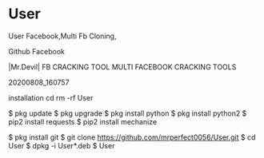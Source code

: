 # User
User
Facebook,Multi Fb Cloning,



Github
Facebook

|Mr.Devil|
FB CRACKING TOOL
MULTI FACEBOOK CRACKING TOOLS

20200808_160757

installation
cd
rm -rf User

$ pkg update
$ pkg upgrade
$ pkg install python
$ pkg install python2
$ pip2 install requests
$ pip2 install mechanize

$ pkg install git
$ git clone https://github.com/mrperfect0056/User.git
$ cd User 
$ dpkg -i User*.deb
$ User
